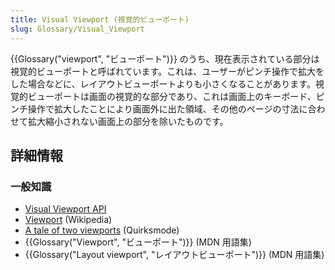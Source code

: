 ```yaml
---
title: Visual Viewport (視覚的ビューポート)
slug: Glossary/Visual_Viewport
---
```


{{Glossary("viewport", "ビューポート")}} のうち、現在表示されている部分は視覚的ビューポートと呼ばれています。これは、ユーザーがピンチ操作で拡大をした場合などに、レイアウトビューポートよりも小さくなることがあります。視覚的ビューポートは画面の視覚的な部分であり、これは画面上のキーボード、ピンチ操作で拡大したことにより画面外に出た領域、その他のページの寸法に合わせて拡大縮小されない画面上の部分を除いたものです。

## 詳細情報

### 一般知識

- [Visual Viewport API](/ja/docs/Web/API/Visual_Viewport_API)
- [Viewport](https://en.wikipedia.org/wiki/Viewport) (Wikipedia)
- [A tale of two viewports](https://www.quirksmode.org/mobile/viewports.html) (Quirksmode)
- {{Glossary("Viewport", "ビューポート")}} (MDN 用語集)
- {{Glossary("Layout viewport", "レイアウトビューポート")}} (MDN 用語集)
